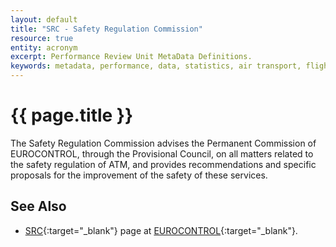 ```yaml
---
layout: default
title: "SRC - Safety Regulation Commission"
resource: true
entity: acronym
excerpt: Performance Review Unit MetaData Definitions.
keywords: metadata, performance, data, statistics, air transport, flights, europe, delay, safety
---
```

# {{ page.title }}

The Safety Regulation Commission advises the Permanent Commission
of EUROCONTROL, through the Provisional Council, on all matters
related to the safety regulation of ATM, and provides recommendations
and specific proposals for the improvement of the safety of these services.

## See Also

* [SRC][srcECTRL]{:target="_blank"} page at [EUROCONTROL][ectrl]{:target="_blank"}.

[srcECTRL]: <https://www.eurocontrol.int/articles/safety-regulation-commission-src> "SRC - EUROCONTROL"
[ectrl]: <https://www.eurocontrol.int/> "EUROCONTROL"
